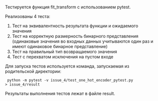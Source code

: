 Тестируется функция fit_transform с использованием pytest.

Реализованы 4 теста:

1. Тест на эквивалентность результата функции и ожидаемого значения
2. Тест на корректную размерность бинарного представления (одинаковые значения во входных данных учитываются один раз и имеют одинаковое бинарное представление)
3. Тест на правильный тип возвращаемого значения
4. Тест с перехватом исключения на пустом входе

Для запуска тестов используется команда, запускаемая из родительской директории:

<code> python -m pytest -v issue_4/test_one_hot_encoder_pytest.py > issue_4/result </code> 

Результаты выполнения тестов лежат в файле result.